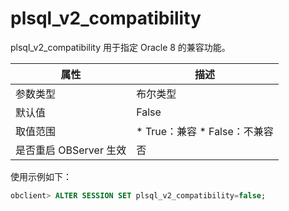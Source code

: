 plsql_v2_compatibility 
===========================================

plsql_v2_compatibility 用于指定 Oracle 8 的兼容功能。


|        属性        |                                                      描述                                                       |
|------------------|---------------------------------------------------------------------------------------------------------------|
| 参数类型             | 布尔类型                                                                                                          |
| 默认值              | False                                                                                                         |
| 取值范围             | * True：兼容   * False：不兼容    |
| 是否重启 OBServer 生效 | 否                                                                                                             |



使用示例如下：

```sql
obclient> ALTER SESSION SET plsql_v2_compatibility=false;
```


